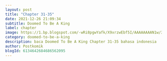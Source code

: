 ```yaml
---
layout: post 
title: "Chapter 31-35"
date: 2021-12-26 21:09:34
subtitle: Doomed To Be A King
label: chapter
image: https://1.bp.blogspot.com/-wRi8pgwYafk/X9xrzwEbf5I/AAAAAAAAN1w/3Yq-nshNB2kk_XuN5LOGdEhgwzt3e_eQwCLcBGAsYHQ/s72-c/Doomed-To-Be-A-King.jpg
category: doomed-to-be-a-king
description: baca Doomed To Be A King Chapter 31-35 bahasa indonesia 
author: Postkomik
blogId: 6134642684686562095
---
```

